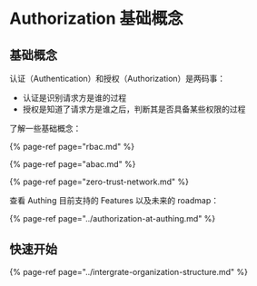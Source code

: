 # Authorization 基础概念

## 基础概念

认证（Authentication）和授权（Authorization）是两码事：

* 认证是识别请求方是谁的过程
* 授权是知道了请求方是谁之后，判断其是否具备某些权限的过程

了解一些基础概念：

{% page-ref page="rbac.md" %}

{% page-ref page="abac.md" %}

{% page-ref page="zero-trust-network.md" %}

查看 Authing 目前支持的 Features 以及未来的 roadmap：

{% page-ref page="../authorization-at-authing.md" %}

## 快速开始

{% page-ref page="../intergrate-organization-structure.md" %}

